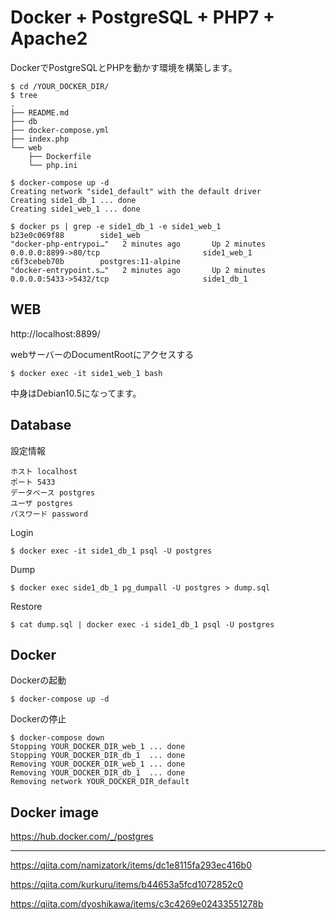 # Docker + PostgreSQL + PHP7 + Apache2

DockerでPostgreSQLとPHPを動かす環境を構築します。





```
$ cd /YOUR_DOCKER_DIR/
$ tree
.
├── README.md
├── db
├── docker-compose.yml
├── index.php
└── web
    ├── Dockerfile
    └── php.ini
    
$ docker-compose up -d
Creating network "side1_default" with the default driver
Creating side1_db_1 ... done
Creating side1_web_1 ... done

$ docker ps | grep -e side1_db_1 -e side1_web_1
b23e0c069f88        side1_web                                                                                        "docker-php-entrypoi…"   2 minutes ago       Up 2 minutes        0.0.0.0:8899->80/tcp                       side1_web_1
c6f3cebeb70b        postgres:11-alpine                                                                               "docker-entrypoint.s…"   2 minutes ago       Up 2 minutes        0.0.0.0:5433->5432/tcp                     side1_db_1
```



## WEB

http://localhost:8899/

webサーバーのDocumentRootにアクセスする

```
$ docker exec -it side1_web_1 bash
```

中身はDebian10.5になってます。



## Database

設定情報

```
ホスト localhost
ポート 5433
データベース postgres
ユーザ postgres
パスワード password
```

Login

```
$ docker exec -it side1_db_1 psql -U postgres 
```

Dump

```
$ docker exec side1_db_1 pg_dumpall -U postgres > dump.sql
```

Restore

```
$ cat dump.sql | docker exec -i side1_db_1 psql -U postgres
```



## Docker

Dockerの起動

```
$ docker-compose up -d
```

Dockerの停止

```
$ docker-compose down
Stopping YOUR_DOCKER_DIR_web_1 ... done
Stopping YOUR_DOCKER_DIR_db_1  ... done
Removing YOUR_DOCKER_DIR_web_1 ... done
Removing YOUR_DOCKER_DIR_db_1  ... done
Removing network YOUR_DOCKER_DIR_default
```



## Docker image

https://hub.docker.com/_/postgres



-------------

https://qiita.com/namizatork/items/dc1e8115fa293ec416b0

https://qiita.com/kurkuru/items/b44653a5fcd1072852c0

https://qiita.com/dyoshikawa/items/c3c4269e02433551278b